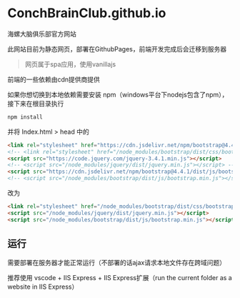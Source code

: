 # ConchBrainClub.github.io
海螺大脑俱乐部官方网站

此网站目前为静态网页，部署在GithubPages，前端开发完成后会迁移到服务器

> 网页属于spa应用，使用vanillajs

前端的一些依赖由cdn提供商提供

如果你想切换到本地依赖需要安装 npm（windows平台下nodejs包含了npm），接下来在根目录执行

```bash
npm install
```
并将 Index.html > head 中的

```html
<link rel="stylesheet" href="https://cdn.jsdelivr.net/npm/bootstrap@4.4.1/dist/css/bootstrap.min.css"/>
<!-- <link rel="stylesheet" href="/node_modules/bootstrap/dist/css/bootstrap.min.css"/> -->
<script src="https://code.jquery.com/jquery-3.4.1.min.js"></script>
<!-- <script src="/node_modules/jquery/dist/jquery.min.js"></script> -->
<script src="https://cdn.jsdelivr.net/npm/bootstrap@4.4.1/dist/js/bootstrap.min.js"></script>
<!-- <script src="/node_modules/bootstrap/dist/js/bootstrap.min.js"></script> -->
```

改为

```html
<link rel="stylesheet" href="/node_modules/bootstrap/dist/css/bootstrap.min.css"/>
<script src="/node_modules/jquery/dist/jquery.min.js"></script>
<script src="/node_modules/bootstrap/dist/js/bootstrap.min.js"></script>
```

## 运行
需要部署在服务器才能正常运行（不部署的话ajax请求本地文件存在跨域问题）

推荐使用 vscode + IIS Express + IIS Express扩展（run the current folder as a website in IIS Express）